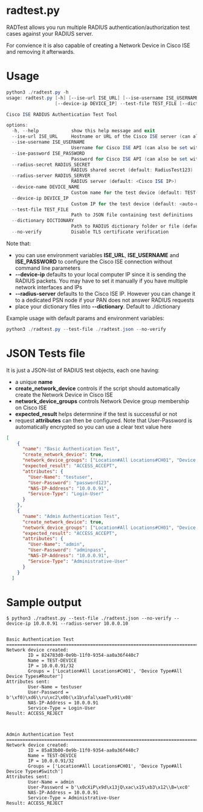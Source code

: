 # radtest.py

RADTest allows you run multiple RADIUS authentication/authorization test cases against your RADIUS server.

For convience it is also capable of creating a Network Device in Cisco ISE and removing it afterwards.


# Usage

```Powershell
python3 ./radtest.py -h
usage: radtest.py [-h] [--ise-url ISE_URL] [--ise-username ISE_USERNAME] [--ise-password ISE_PASSWORD] [--radius-secret RADIUS_SECRET] [--radius-server RADIUS_SERVER] [--device-name DEVICE_NAME]
                  [--device-ip DEVICE_IP] --test-file TEST_FILE [--dictionary DICTIONARY] [--no-verify]

Cisco ISE RADIUS Authentication Test Tool

options:
  -h, --help            show this help message and exit
  --ise-url ISE_URL     Hostname or URL of the Cisco ISE server (can also be set with ISE_URL env var)
  --ise-username ISE_USERNAME
                        Username for Cisco ISE API (can also be set with ISE_USERNAME env var)
  --ise-password ISE_PASSWORD
                        Password for Cisco ISE API (can also be set with ISE_PASSWORD env var)
  --radius-secret RADIUS_SECRET
                        RADIUS shared secret (default: RadiusTest123)
  --radius-server RADIUS_SERVER
                        RADIUS server (default: <Cisco ISE IP>)
  --device-name DEVICE_NAME
                        Custom name for the test device (default: TEST-DEVICE)
  --device-ip DEVICE_IP
                        Custom IP for the test device (default: <auto-detect>)
  --test-file TEST_FILE
                        Path to JSON file containing test definitions
  --dictionary DICTIONARY
                        Path to RADIUS dictionary folder or file (default: ./dictionary)
  --no-verify           Disable TLS certificate verification
```

Note that:

- you can use environment variables **ISE_URL**, **ISE_USERNAME** and **ISE_PASSWORD** to configure the Cisco ISE connection without command line parameters
- **--device-ip** defaults to your local computer IP since it is sending the RADIUS packets. You may have to set it manually if you have multiple network interfaces and IPs
- **--radius-server** defaults to the Cisco ISE IP. However you can change it to a dedicated PSN node if your PAN does not answer RADIUS requests
- place your dictionary files into **--dictionary**. Default to ./dictionary

Example usage with default params and environment variables:

```powershell
python3 ./radtest.py --test-file ./radtest.json --no-verify
```

# JSON Tests file

It is just a JSON-list of RADIUS test objects, each one having:
- a unique **name**
- **create_network_device** controls if the script should automatically create the Network Device in Cisco ISE
- **network_device_groups** controls Network Device group membership on Cisco ISE
- **expected_result** helps determnine if the test is successful or not
- request **attributes** can then be configured. Note that User-Password is automatically encrypted so you can use a clear text value here

```json
[
    {
      "name": "Basic Authentication Test",
      "create_network_device": true,
      "network_device_groups": ["Location#All Locations#CH01", "Device Type#All Device Types#Router"],
      "expected_result": "ACCESS_ACCEPT",
      "attributes": {
        "User-Name": "testuser",
        "User-Password": "password123",
        "NAS-IP-Address": "10.0.0.91",
        "Service-Type": "Login-User"
      }
    },
    {
      "name": "Admin Authentication Test",
      "create_network_device": true,
      "network_device_groups": ["Location#All Locations#CH01", "Device Type#All Device Types#Switch"],
      "expected_result": "ACCESS_ACCEPT",
      "attributes": {
        "User-Name": "admin",
        "User-Password": "adminpass",
        "NAS-IP-Address": "10.0.0.91",
        "Service-Type": "Administrative-User"
      }
    }
  ]
```


# Sample output

```shell
$ python3 ./radtest.py --test-file ./radtest.json --no-verify --device-ip 10.0.0.91 --radius-server 10.0.0.10


Basic Authentication Test
================================================================================
Network device created:
        ID = 824783d0-0e9b-11f0-9354-aa0a36f440c7
        Name = TEST-DEVICE
        IP = 10.0.0.91/32
        Groups = ['Location#All Locations#CH01', 'Device Type#All Device Types#Router']
Attributes sent:
        User-Name = testuser
        User-Password = b'\xf0)\xd6\\ru\xc2\x0b(\x1b\xfal\xaeT\x91\x08'
        NAS-IP-Address = 10.0.0.91
        Service-Type = Login-User
Result: ACCESS_REJECT



Admin Authentication Test
================================================================================
Network device created:
        ID = 85a83b00-0e9b-11f0-9354-aa0a36f440c7
        Name = TEST-DEVICE
        IP = 10.0.0.91/32
        Groups = ['Location#All Locations#CH01', 'Device Type#All Device Types#Switch']
Attributes sent:
        User-Name = admin
        User-Password = b'\x0cXiP\x9d\x13jQ\xac\x15\xb3\x12\\B=\xc0'
        NAS-IP-Address = 10.0.0.91
        Service-Type = Administrative-User
Result: ACCESS_REJECT
```
